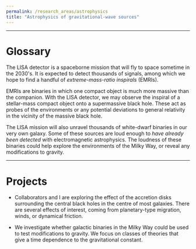 ```yaml
---
permalink: /research_areas/astrophysics
title: "Astrophysics of gravitational-wave sources"
---
```



-------------------------

# Glossary


The LISA detector is a spaceborne mission that will fly to space sometime in the 2030's.
It is expected to detect thousands of signals, among which we hope to find a handful of *extreme-mass-ratio inspirals* (EMRIs). 


EMRIs are binaries in which one compact object is much more massive than the companion. With the LISA detector, we may observe the inspiral of a stellar-mass compact object onto a supermassive black hole. These act as probes of the environments or any potential deviations to general relativity in the vicinity of the massive black hole.


The LISA mission will also unravel thousands of white-dwarf binaries in our very own galaxy. Some of these sources are loud enough to *have already been detected* with electromagnetic astrophysics. The loudness of these binaries could help explore the environments of the Milky Way, or reveal any modifications to gravity.

-------------------------

# Projects


- Collaborators and I are exploring the effect of the accretion disks surrounding the central black holes in the centre of most galaxies. There are several effects of interest, coming from planetary-type migration, winds, or dynamical friction.

- We investigate whether galactic binaries in the Milky Way could be used to test modifications to gravity. We focus on classes of theories that give a time dependence to the gravitational constant.